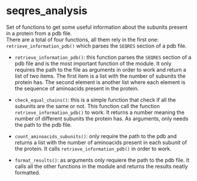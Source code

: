 # seqres_analysis
Set of functions to get some useful information about the subunits present in a protein from a pdb file.  
There are a total of four functions, all them rely in the first one: `retrieve_information_pdb()` which parses the `SEQRES` section of a pdb file.  

- `retrieve_information_pdb()`: this function parses the `SEQRES` section of a pdb file and is the most important function of the module. It only requires the path to the file as arguments in order to work and return a list of two items. The first item is a list with the number of subunits the protein has. The second element is another list where each element is the sequence of aminoacids present in the protein.  

- `check_equal_chains()`: this is a simple function that check if all the subunits are the same or not. This function call the function `retrieve_information_pdb()` to work. It returns a number meaning the number of different subunits the protein has. As arguments, only needs the path to the pdb file.  

- `count_aminoacids_subunits()`: only require the path to the pdb and returns a list with the number of aminoacids present in each subunit of the protein. It calls `retrieve_information_pdb()` in order to work.   

- `format_results()`: as arguments only requiere the path to the pdb file. It calls all the other functions in the module and returns the results neatly formatted.  
